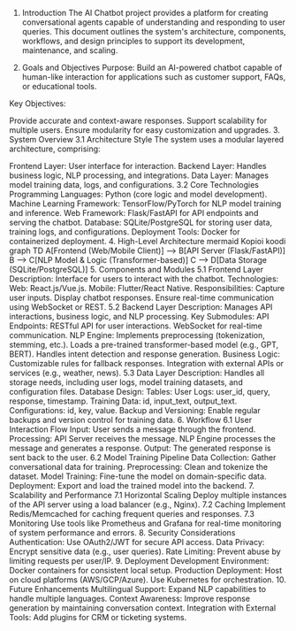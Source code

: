 1. Introduction
The AI Chatbot project provides a platform for creating conversational agents capable of understanding and responding to user queries. This document outlines the system's architecture, components, workflows, and design principles to support its development, maintenance, and scaling.

2. Goals and Objectives
Purpose: Build an AI-powered chatbot capable of human-like interaction for applications such as customer support, FAQs, or educational tools.

Key Objectives:

Provide accurate and context-aware responses.
Support scalability for multiple users.
Ensure modularity for easy customization and upgrades.
3. System Overview
3.1 Architecture Style
The system uses a modular layered architecture, comprising:

Frontend Layer: User interface for interaction.
Backend Layer: Handles business logic, NLP processing, and integrations.
Data Layer: Manages model training data, logs, and configurations.
3.2 Core Technologies
Programming Languages: Python (core logic and model development).
Machine Learning Framework: TensorFlow/PyTorch for NLP model training and inference.
Web Framework: Flask/FastAPI for API endpoints and serving the chatbot.
Database: SQLite/PostgreSQL for storing user data, training logs, and configurations.
Deployment Tools: Docker for containerized deployment.
4. High-Level Architecture
mermaid
Kopioi koodi
graph TD
    A[Frontend (Web/Mobile Client)] --> B[API Server (Flask/FastAPI)]
    B --> C[NLP Model & Logic (Transformer-based)]
    C --> D[Data Storage (SQLite/PostgreSQL)]
5. Components and Modules
5.1 Frontend Layer
Description: Interface for users to interact with the chatbot.
Technologies:
Web: React.js/Vue.js.
Mobile: Flutter/React Native.
Responsibilities:
Capture user inputs.
Display chatbot responses.
Ensure real-time communication using WebSocket or REST.
5.2 Backend Layer
Description: Manages API interactions, business logic, and NLP processing.
Key Submodules:
API Endpoints:
RESTful API for user interactions.
WebSocket for real-time communication.
NLP Engine:
Implements preprocessing (tokenization, stemming, etc.).
Loads a pre-trained transformer-based model (e.g., GPT, BERT).
Handles intent detection and response generation.
Business Logic:
Customizable rules for fallback responses.
Integration with external APIs or services (e.g., weather, news).
5.3 Data Layer
Description: Handles all storage needs, including user logs, model training datasets, and configuration files.
Database Design:
Tables:
User Logs: user_id, query, response, timestamp.
Training Data: id, input_text, output_text.
Configurations: id, key, value.
Backup and Versioning:
Enable regular backups and version control for training data.
6. Workflow
6.1 User Interaction Flow
Input: User sends a message through the frontend.
Processing:
API Server receives the message.
NLP Engine processes the message and generates a response.
Output: The generated response is sent back to the user.
6.2 Model Training Pipeline
Data Collection: Gather conversational data for training.
Preprocessing: Clean and tokenize the dataset.
Model Training: Fine-tune the model on domain-specific data.
Deployment: Export and load the trained model into the backend.
7. Scalability and Performance
7.1 Horizontal Scaling
Deploy multiple instances of the API server using a load balancer (e.g., Nginx).
7.2 Caching
Implement Redis/Memcached for caching frequent queries and responses.
7.3 Monitoring
Use tools like Prometheus and Grafana for real-time monitoring of system performance and errors.
8. Security Considerations
Authentication: Use OAuth2/JWT for secure API access.
Data Privacy: Encrypt sensitive data (e.g., user queries).
Rate Limiting: Prevent abuse by limiting requests per user/IP.
9. Deployment
Development Environment:
Docker containers for consistent local setup.
Production Deployment:
Host on cloud platforms (AWS/GCP/Azure).
Use Kubernetes for orchestration.
10. Future Enhancements
Multilingual Support: Expand NLP capabilities to handle multiple languages.
Context Awareness: Improve response generation by maintaining conversation context.
Integration with External Tools: Add plugins for CRM or ticketing systems.
